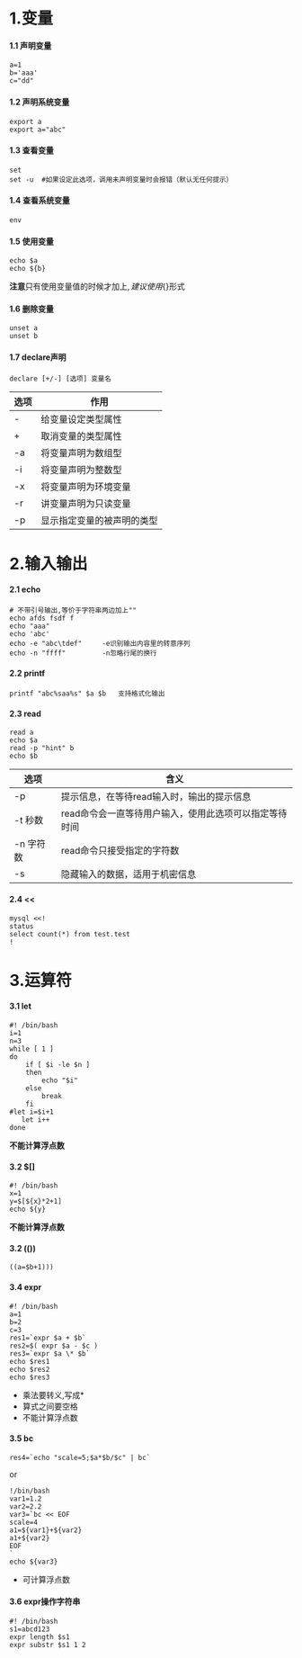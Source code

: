 # 1.变量

#### 1.1 声明变量

```
a=1
b='aaa'
c="dd"
```

#### 1.2 声明系统变量

```
export a
export a="abc"
```

#### 1.3 查看变量

```
set
set -u  #如果设定此选项，调用未声明变量时会报错（默认无任何提示）
```

#### 1.4 查看系统变量

```
env
```

#### 1.5 使用变量

```
echo $a
echo ${b}	
```
**注意**只有使用变量值的时候才加上$,建议使用${}形式

#### 1.6 删除变量

```
unset a
unset b
```

#### 1.7 declare声明

```
declare [+/-] [选项] 变量名
```

选项|作用
---|---
-|给变量设定类型属性
+|取消变量的类型属性
-a|将变量声明为数组型
-i|将变量声明为整数型
-x|将变量声明为环境变量
-r|讲变量声明为只读变量
-p|显示指定变量的被声明的类型

# 2.输入输出

#### 2.1 echo

```
# 不带引号输出,等价于字符串两边加上""
echo afds fsdf f
echo "aaa"
echo 'abc'
echo -e "abc\tdef"     -e识别输出内容里的转意序列
echo -n "ffff"		   -n忽略行尾的换行
```

#### 2.2 printf

```
printf "abc%saa%s" $a $b   支持格式化输出
```
#### 2.3 read

```
read a
echo $a
read -p "hint" b
echo $b
```

选项|含义
---|---
-p|提示信息，在等待read输入时，输出的提示信息
-t 秒数|read命令会一直等待用户输入，使用此选项可以指定等待时间
-n 字符数|read命令只接受指定的字符数
-s|隐藏输入的数据，适用于机密信息

#### 2.4 <<

```
mysql <<!
status
select count(*) from test.test
!
```

# 3.运算符

#### 3.1 let

```
#! /bin/bash
i=1
n=3
while [ 1 ]
do
    if [ $i -le $n ]
    then
        echo "$i"
    else
        break
    fi
#let i=$i+1
   let i++
done
```

**不能计算浮点数**

#### 3.2 $[]

```
#! /bin/bash
x=1
y=$[${x}*2+1]
echo ${y}
```

**不能计算浮点数**


#### 3.2 (())

```
((a=$b+1)))
```



#### 3.4 expr

```
#! /bin/bash
a=1
b=2
c=3
res1=`expr $a + $b`
res2=$( expr $a - $c )
res3=`expr $a \* $b`
echo $res1
echo $res2
echo $res3
```

- 乘法要转义,写成\*  
- 算式之间要空格
- 不能计算浮点数


#### 3.5 bc

```
res4=`echo "scale=5;$a*$b/$c" | bc`
```

or

```
!/bin/bash
var1=1.2
var2=2.2
var3=`bc << EOF
scale=4
a1=${var1}+${var2}
a1+${var2}
EOF
`
echo ${var3}
```

- 可计算浮点数

#### 3.6 expr操作字符串

```
#! /bin/bash
s1=abcd123
expr length $s1
expr substr $s1 1 2
```

